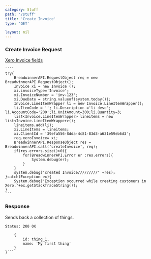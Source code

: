 ```yaml
---
category: Stuff
path: '/stuff'
title: 'Create Invoice'
type: 'GET'

layout: nil
---
```


### Create Invoice Request
[Xero Invoice  fields](https://developer.xero.com/documentation/api/invoices)

	````
	try{
		BreadwinnerAPI.RequestObject req = new  BreadwinnerAPI.RequestObject();	
		Invoice xi = new Invoice ();
		xi.invoiceType='Invoice'; 
		xi.InvoiceNumber = 'inv-123';
		xi.DueDate = string.valueof(system.today());
		Invoice.LineItemWrapper li = new Invoice.LineItemWrapper();
		li.ItemCode = ''; li.Description ='li desc'; li.AccountCode='200';li.UnitAmount=300;li.Quantity=3;
		list<Invoice.LineItemWrapper> lineitems = new list<Invoice.LineItemWrapper>();
		lineitems.add(li);
		xi.LineItems = lineitems;
		xi.ClientId = '39efa556-8dda-4c81-83d3-a631e59eb6d3';
		req.xeroInvoice= xi;
		BreadwinnerAPI.ResponseObject res =  BreadwinnerAPI.call('createInvoice', req);
		if(res.errors.size()>0){
			for(BreadwinnerAPI.Error er :res.errors){
				System.debug(er); 
			}
		}
		system.debug('created Invoice/////////' +res);
	}catch(Exception ex){
		System.debug('Exception occurred while creating customers in Xero.'+ex.getStackTraceString());
	}
	```



### Response

Sends back a collection of things.

```Status: 200 OK```
```{
    {
        id: thing_1,
        name: 'My first thing'
    }
}```

